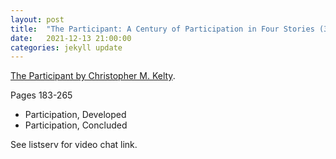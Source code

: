 ```yaml
---
layout: post
title:  "The Participant: A Century of Participation in Four Stories (3/3)"
date:   2021-12-13 21:00:00
categories: jekyll update
---
```


[The Participant by Christopher M. Kelty](https://press.uchicago.edu/ucp/books/book/chicago/P/bo44520895.html). 

Pages 183-265
 * Participation, Developed
 * Participation, Concluded

See listserv for video chat link. 
